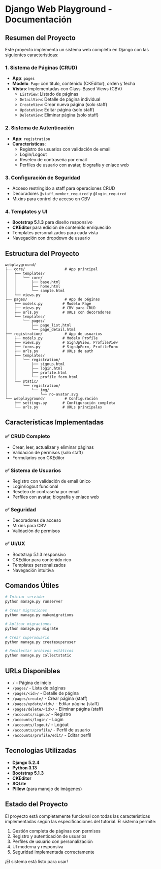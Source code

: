 # Django Web Playground - Documentación

## Resumen del Proyecto

Este proyecto implementa un sistema web completo en Django con las siguientes características:

### 1. Sistema de Páginas (CRUD)
- **App**: `pages`
- **Modelo**: `Page` con título, contenido (CKEditor), orden y fecha
- **Vistas**: Implementadas con Class-Based Views (CBV)
  - `ListView`: Listado de páginas
  - `DetailView`: Detalle de página individual
  - `CreateView`: Crear nueva página (solo staff)
  - `UpdateView`: Editar página (solo staff)
  - `DeleteView`: Eliminar página (solo staff)

### 2. Sistema de Autenticación
- **App**: `registration`
- **Características**:
  - Registro de usuarios con validación de email
  - Login/Logout
  - Reseteo de contraseña por email
  - Perfiles de usuario con avatar, biografía y enlace web

### 3. Configuración de Seguridad
- Acceso restringido a staff para operaciones CRUD
- Decoradores `@staff_member_required` y `@login_required`
- Mixins para control de acceso en CBV

### 4. Templates y UI
- **Bootstrap 5.1.3** para diseño responsivo
- **CKEditor** para edición de contenido enriquecido
- Templates personalizados para cada vista
- Navegación con dropdown de usuario

## Estructura del Proyecto

```
webplayground/
├── core/                  # App principal
│   ├── templates/
│   │   └── core/
│   │       ├── base.html
│   │       ├── home.html
│   │       └── sample.html
│   └── views.py
├── pages/                 # App de páginas
│   ├── models.py         # Modelo Page
│   ├── views.py          # CBV para CRUD
│   ├── urls.py           # URLs con decoradores
│   └── templates/
│       └── pages/
│           ├── page_list.html
│           └── page_detail.html
├── registration/          # App de usuarios
│   ├── models.py         # Modelo Profile
│   ├── views.py          # SignUpView, ProfileView
│   ├── forms.py          # SignUpForm, ProfileForm
│   ├── urls.py           # URLs de auth
│   ├── templates/
│   │   └── registration/
│   │       ├── signup.html
│   │       ├── login.html
│   │       ├── profile.html
│   │       └── profile_form.html
│   └── static/
│       └── registration/
│           └── img/
│               └── no-avatar.svg
└── webplayground/         # Configuración
    ├── settings.py       # Configuración completa
    └── urls.py           # URLs principales
```

## Características Implementadas

### ✅ CRUD Completo
- Crear, leer, actualizar y eliminar páginas
- Validación de permisos (solo staff)
- Formularios con CKEditor

### ✅ Sistema de Usuarios
- Registro con validación de email único
- Login/logout funcional
- Reseteo de contraseña por email
- Perfiles con avatar, biografía y enlace web

### ✅ Seguridad
- Decoradores de acceso
- Mixins para CBV
- Validación de permisos

### ✅ UI/UX
- Bootstrap 5.1.3 responsivo
- CKEditor para contenido rico
- Templates personalizados
- Navegación intuitiva

## Comandos Útiles

```bash
# Iniciar servidor
python manage.py runserver

# Crear migraciones
python manage.py makemigrations

# Aplicar migraciones
python manage.py migrate

# Crear superusuario
python manage.py createsuperuser

# Recolectar archivos estáticos
python manage.py collectstatic
```

## URLs Disponibles

- `/` - Página de inicio
- `/pages/` - Lista de páginas
- `/pages/<id>/` - Detalle de página
- `/pages/create/` - Crear página (staff)
- `/pages/update/<id>/` - Editar página (staff)
- `/pages/delete/<id>/` - Eliminar página (staff)
- `/accounts/signup/` - Registro
- `/accounts/login/` - Login
- `/accounts/logout/` - Logout
- `/accounts/profile/` - Perfil de usuario
- `/accounts/profile/edit/` - Editar perfil

## Tecnologías Utilizadas

- **Django 5.2.4**
- **Python 3.13**
- **Bootstrap 5.1.3**
- **CKEditor**
- **SQLite**
- **Pillow** (para manejo de imágenes)

## Estado del Proyecto

El proyecto está completamente funcional con todas las características implementadas según las especificaciones del tutorial. El sistema permite:

1. Gestión completa de páginas con permisos
2. Registro y autenticación de usuarios
3. Perfiles de usuario con personalización
4. UI moderna y responsiva
5. Seguridad implementada correctamente

¡El sistema está listo para usar!

